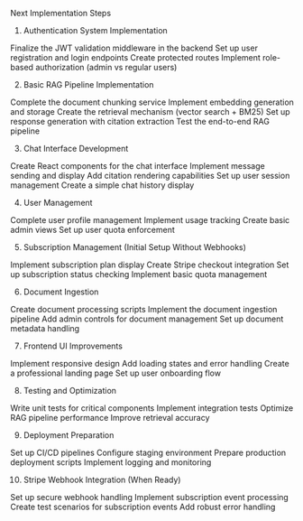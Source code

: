 Next Implementation Steps
1. Authentication System Implementation

Finalize the JWT validation middleware in the backend
Set up user registration and login endpoints
Create protected routes
Implement role-based authorization (admin vs regular users)

2. Basic RAG Pipeline Implementation

Complete the document chunking service
Implement embedding generation and storage
Create the retrieval mechanism (vector search + BM25)
Set up response generation with citation extraction
Test the end-to-end RAG pipeline

3. Chat Interface Development

Create React components for the chat interface
Implement message sending and display
Add citation rendering capabilities
Set up user session management
Create a simple chat history display

4. User Management

Complete user profile management
Implement usage tracking
Create basic admin views
Set up user quota enforcement

5. Subscription Management (Initial Setup Without Webhooks)

Implement subscription plan display
Create Stripe checkout integration
Set up subscription status checking
Implement basic quota management

6. Document Ingestion

Create document processing scripts
Implement the document ingestion pipeline
Add admin controls for document management
Set up document metadata handling

7. Frontend UI Improvements

Implement responsive design
Add loading states and error handling
Create a professional landing page
Set up user onboarding flow

8. Testing and Optimization

Write unit tests for critical components
Implement integration tests
Optimize RAG pipeline performance
Improve retrieval accuracy

9. Deployment Preparation

Set up CI/CD pipelines
Configure staging environment
Prepare production deployment scripts
Implement logging and monitoring

10. Stripe Webhook Integration (When Ready)

Set up secure webhook handling
Implement subscription event processing
Create test scenarios for subscription events
Add robust error handling